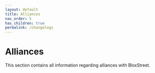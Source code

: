 ```yaml
---
layout: default
title: Alliances
nav_order: 5
has_children: true
permalink: /changelogs 
---
```


# Alliances
This section contains all information regarding alliances with BloxStreet.
